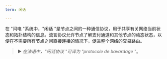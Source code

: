 ```yaml
---
term: 闲话

---
```

在 "闪电 "系统中，"闲话 "是节点之间的一种通信协议，用于共享有关网络当前状态和拓扑结构的信息。流言协议允许节点了解支付通道和其他节点的动态状态，以便在不需要所有节点之间直接连接的情况下，促进整个网络的交易路由。

> ► *在法语中，"闲话协议 "可译为 "protocole de bavardage "*。